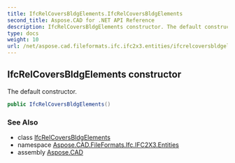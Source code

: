 ```yaml
---
title: IfcRelCoversBldgElements.IfcRelCoversBldgElements
second_title: Aspose.CAD for .NET API Reference
description: IfcRelCoversBldgElements constructor. The default constructor
type: docs
weight: 10
url: /net/aspose.cad.fileformats.ifc.ifc2x3.entities/ifcrelcoversbldgelements/ifcrelcoversbldgelements/
---
```

## IfcRelCoversBldgElements constructor

The default constructor.

```csharp
public IfcRelCoversBldgElements()
```

### See Also

* class [IfcRelCoversBldgElements](../)
* namespace [Aspose.CAD.FileFormats.Ifc.IFC2X3.Entities](../../ifcrelcoversbldgelements/)
* assembly [Aspose.CAD](../../../)


